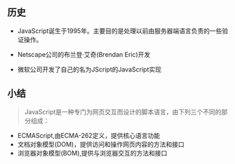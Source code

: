 
## 历史

- JavaScript诞生于1995年。主要目的是处理以前由服务器端语言负责的一些验证操作。

- Netscape公司的布兰登·艾奇(Brendan Eric)开发
- 微软公司开发了自己的名为JScript的JavaScript实现




## 小结
>JavaScript是一种专门为网页交互而设计的脚本语言，由下列三个不同的部分组成：
- ECMAScript,由ECMA-262定义，提供核心语言功能
- 文档对象模型(DOM)，提供访问和操作网页内容的方法和接口
- 浏览器对象模型(BOM),提供与浏览器交互的方法和接口 